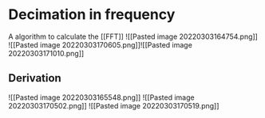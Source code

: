 # Decimation in frequency
A algorithm to calculate the [[FFT]]
![[Pasted image 20220303164754.png]]
![[Pasted image 20220303170605.png]]![[Pasted image 20220303171010.png]]
## Derivation
![[Pasted image 20220303165548.png]]
![[Pasted image 20220303170502.png]]
![[Pasted image 20220303170519.png]]